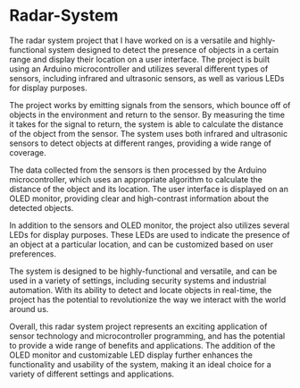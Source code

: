 # Radar-System

The radar system project that I have worked on is a versatile and highly-functional system designed to detect the presence of objects in a certain range and display their location on a user interface. The project is built using an Arduino microcontroller and utilizes several different types of sensors, including infrared and ultrasonic sensors, as well as various LEDs for display purposes.

The project works by emitting signals from the sensors, which bounce off of objects in the environment and return to the sensor. By measuring the time it takes for the signal to return, the system is able to calculate the distance of the object from the sensor. The system uses both infrared and ultrasonic sensors to detect objects at different ranges, providing a wide range of coverage.

The data collected from the sensors is then processed by the Arduino microcontroller, which uses an appropriate algorithm to calculate the distance of the object and its location. The user interface is displayed on an OLED monitor, providing clear and high-contrast information about the detected objects.

In addition to the sensors and OLED monitor, the project also utilizes several LEDs for display purposes. These LEDs are used to indicate the presence of an object at a particular location, and can be customized based on user preferences.

The system is designed to be highly-functional and versatile, and can be used in a variety of settings, including security systems and industrial automation. With its ability to detect and locate objects in real-time, the project has the potential to revolutionize the way we interact with the world around us.

Overall, this radar system project represents an exciting application of sensor technology and microcontroller programming, and has the potential to provide a wide range of benefits and applications. The addition of the OLED monitor and customizable LED display further enhances the functionality and usability of the system, making it an ideal choice for a variety of different settings and applications.
